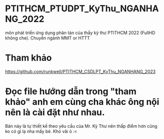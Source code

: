 # PTITHCM_PTUDPT_KyThu_NGANHANG_2022
môn phát triển ứng dụng phân tán của thầy kỳ thư PTITHCM 2022 (FullHD không che). Chuyên ngành MMT or HTTT
# Tham khảo 
https://github.com/runkwell/PTITHCM_CSDLPT_KyThu_NGANHANG_2023
# Đọc file hướng dẫn trong "tham khảo" anh em cùng cha khác ông nội nên là cài đặt như nhau.
Bản này là tự thiết kế theo yêu cầu của Mr. Kỳ Thư nên thấp điểm hơn cũng ko có gì lạ nha mấy bé. 
Khó vãi ò :<
